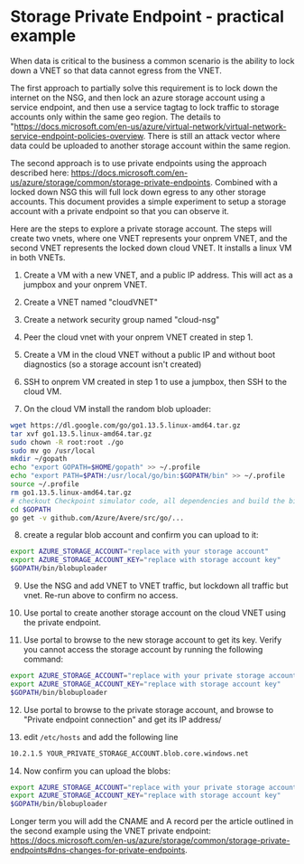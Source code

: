 # Storage Private Endpoint - practical example

When data is critical to the business a common scenario is the ability to lock down a VNET so that data cannot egress from the VNET.

The first approach to partially solve this requirement is to lock down the internet on the NSG, and then lock an azure storage account using a service endpoint, and then  use a service tagtag to lock traffic to storage accounts only within the same geo region.  The details  to  "https://docs.microsoft.com/en-us/azure/virtual-network/virtual-network-service-endpoint-policies-overview.  There is still an attack vector where data could be uploaded to another storage account within the same region.

The second approach is to use private endpoints using the approach described here: https://docs.microsoft.com/en-us/azure/storage/common/storage-private-endpoints.  Combined with a locked down NSG this will full lock down egress to any other storage accounts.  This document provides a simple experiment to setup a storage account with a private endpoint so that you can observe it.

Here are the steps to explore a private storage account.  The steps will create two vnets, where one VNET represents your onprem VNET, and the second VNET represents the locked down cloud VNET.  It installs a linux VM in both VNETs.

1. Create a VM with a new VNET, and a public IP address.  This will act as a jumpbox and your onprem VNET.

2. Create a VNET named "cloudVNET"

3. Create a network security group named "cloud-nsg"

4. Peer the cloud vnet with your onprem VNET created in step 1.

5. Create a VM in the cloud VNET without a public IP and without boot diagnostics (so a storage account isn't created)

6. SSH to onprem VM created in step 1 to use a jumpbox, then SSH to the cloud VM.

7. On the cloud VM install the random blob uploader:

```bash
wget https://dl.google.com/go/go1.13.5.linux-amd64.tar.gz
tar xvf go1.13.5.linux-amd64.tar.gz
sudo chown -R root:root ./go
sudo mv go /usr/local
mkdir ~/gopath
echo "export GOPATH=$HOME/gopath" >> ~/.profile
echo "export PATH=$PATH:/usr/local/go/bin:$GOPATH/bin" >> ~/.profile
source ~/.profile
rm go1.13.5.linux-amd64.tar.gz
# checkout Checkpoint simulator code, all dependencies and build the binaries
cd $GOPATH
go get -v github.com/Azure/Avere/src/go/...
```

8. create a regular blob account and confirm you can upload to it:

```bash
export AZURE_STORAGE_ACCOUNT="replace with your storage account"
export AZURE_STORAGE_ACCOUNT_KEY="replace with storage account key"
$GOPATH/bin/blobuploader
```

9. Use the NSG and add VNET to VNET traffic, but lockdown all traffic but vnet.  Re-run above to confirm no access.

10. Use portal to create another storage account on the cloud VNET using the private endpoint.

11. Use portal to browse to the new storage account to get its key.  Verify you cannot access the storage account by running the following command:

```bash
export AZURE_STORAGE_ACCOUNT="replace with your private storage account name"
export AZURE_STORAGE_ACCOUNT_KEY="replace with storage account key"
$GOPATH/bin/blobuploader
```

12. Use portal to browse to the private storage account, and browse to "Private endpoint connection" and get its IP address/

13. edit `/etc/hosts` and add the following line


```bash
10.2.1.5 YOUR_PRIVATE_STORAGE_ACCOUNT.blob.core.windows.net
```

14. Now confirm you can upload the blobs:

```bash
export AZURE_STORAGE_ACCOUNT="replace with your private storage account name"
export AZURE_STORAGE_ACCOUNT_KEY="replace with storage account key"
$GOPATH/bin/blobuploader
```

Longer term you will add the CNAME and A record per the article outlined in the second example using the VNET private endpoint: https://docs.microsoft.com/en-us/azure/storage/common/storage-private-endpoints#dns-changes-for-private-endpoints.